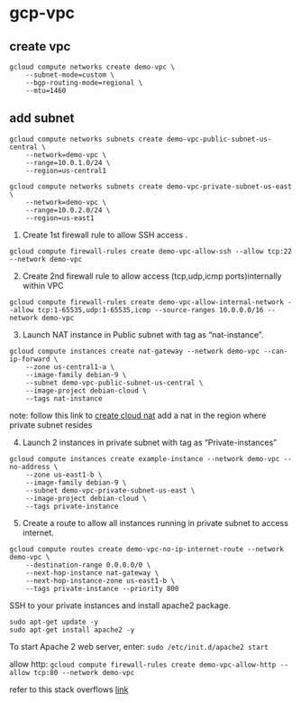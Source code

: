 # gcp-vpc

## create vpc

```
gcloud compute networks create demo-vpc \
    --subnet-mode=custom \
    --bgp-routing-mode=regional \
    --mtu=1460
```

## add subnet
```
gcloud compute networks subnets create demo-vpc-public-subnet-us-central \
    --network=demo-vpc \
    --range=10.0.1.0/24 \
    --region=us-central1
```
```
gcloud compute networks subnets create demo-vpc-private-subnet-us-east \
    --network=demo-vpc \
    --range=10.0.2.0/24 \
    --region=us-east1
```

1. Create 1st firewall rule to allow SSH access .

```
gcloud compute firewall-rules create demo-vpc-allow-ssh --allow tcp:22 --network demo-vpc
```
2. Create 2nd firewall rule to allow access (tcp,udp,icmp ports)internally within VPC
```
gcloud compute firewall-rules create demo-vpc-allow-internal-network --allow tcp:1-65535,udp:1-65535,icmp --source-ranges 10.0.0.0/16 --network demo-vpc
```
3. Launch NAT instance in Public subnet with tag as “nat-instance”.
```
gcloud compute instances create nat-gateway --network demo-vpc --can-ip-forward \
    --zone us-central1-a \
    --image-family debian-9 \
    --subnet demo-vpc-public-subnet-us-central \
    --image-project debian-cloud \
    --tags nat-instance
```

note: follow this link to [create cloud nat](https://cloud.google.com/nat/docs/using-nat#creating_nat)
add a nat in the region where private subnet resides

4. Launch 2 instances in private subnet with tag as “Private-instances”
```
gcloud compute instances create example-instance --network demo-vpc --no-address \
    --zone us-east1-b \
    --image-family debian-9 \
    --subnet demo-vpc-private-subnet-us-east \
    --image-project debian-cloud \
    --tags private-instance
```
5. Create a route to allow all instances running in private subnet to access internet.
```
gcloud compute routes create demo-vpc-no-ip-internet-route --network demo-vpc \
    --destination-range 0.0.0.0/0 \
    --next-hop-instance nat-gateway \
    --next-hop-instance-zone us-east1-b \
    --tags private-instance --priority 800
```
SSH to your private instances and install apache2 package.
```
sudo apt-get update -y
sudo apt-get install apache2 -y
```
To start Apache 2 web server, enter:
`sudo /etc/init.d/apache2 start`

allow http:
`gcloud compute firewall-rules create demo-vpc-allow-http --allow tcp:80 --network demo-vpc`

refer to this stack overflows [link](https://stackoverflow.com/questions/48515928/how-to-create-private-and-public-subnets-in-gcp)
